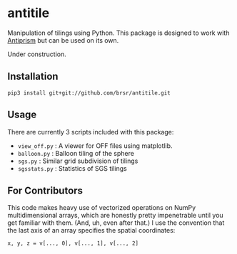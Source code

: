 # antitile
Manipulation of tilings using Python. This package is designed to work with [Antiprism](https://github.com/antiprism/antiprism) but can be used on its own.

Under construction.

## Installation

    pip3 install git+git://github.com/brsr/antitile.git

## Usage
There are currently 3 scripts included with this package:
* `view_off.py` : A viewer for OFF files using matplotlib.
* `balloon.py` : Balloon tiling of the sphere
* `sgs.py` : Similar grid subdivision of tilings
* `sgsstats.py` : Statistics of SGS tilings

## For Contributors
This code makes heavy use of vectorized operations on NumPy multidimensional arrays, which are honestly pretty impenetrable until you get familiar with them. (And, uh, even after that.) I use the convention that the last axis of an array specifies the spatial coordinates:

    x, y, z = v[..., 0], v[..., 1], v[..., 2]
